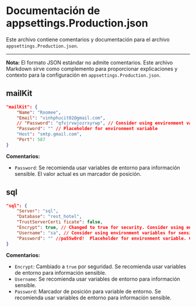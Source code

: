 # Documentación de appsettings.Production.json

Este archivo contiene comentarios y documentación para el archivo `appsettings.Production.json`.

---
**Nota:** El formato JSON estándar no admite comentarios. Este archivo Markdown sirve como complemento para proporcionar explicaciones y contexto para la configuración en `appsettings.Production.json`.

## mailKit

```json
"mailKit": {
    "Name": "Roomee",
    "Email": "vinhphucit02@gmail.com",
    // "Password": "qfvjrvwjozrxyrwp", // Consider using environment variables for sensitive information
    "Password": "" // Placeholder for environment variable
    "Host": "smtp.gmail.com",
    "Port": 587
}
```
**Comentarios:**
- `Password`: Se recomienda usar variables de entorno para información sensible. El valor actual es un marcador de posición.

## sql

```json
"sql": {
    "Server": "sql",
    "Database": "rest_hotel",
    "TrustServerCerti ficate": false,
    "Encrypt": true, // Changed to true for security. Consider using environment variables for sensitive information.
    "Username": "sa", // Consider using environment variables for sensitive information.
    "Password": "" //pa55w0rd!  Placeholder for environment variable. Consider using environment variables for sensitive information.
}
```
**Comentarios:**
- `Encrypt`: Cambiado a `true` por seguridad. Se recomienda usar variables de entorno para información sensible.
- `Username`: Se recomienda usar variables de entorno para información sensible.
- `Password`: Marcador de posición para variable de entorno. Se recomienda usar variables de entorno para información sensible.
